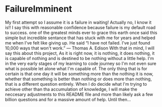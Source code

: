 # FailureImminent
My first attempt so I assume it is a failure in waiting! Actually no, I know it is!!
I say this with reasonable confidence because failure is my default road to success.
one of the greatest minds ever to grace this earth once said this simple but incredible sentance that has stuck with me for years and helped me when I've felt like giving up.
He said “I have not failed. I've just found 10,000 ways that won't work.” ― Thomas A. Edison
With that in mind, I will say this about this project, As it is right now, it is nothing, it does nothing, it is capable of nothing and is destined to be nothing without a little help. I'm in the very early stages of my learning to code journey so I'm not even sure what is possible let alone what I'm capable of.
The only thing that is for certain is that one day it will be something more than the nothing it is now, whether that something is better than nothing or does more than nothing, that is a different question entirely.
When I do decide what I'm trying to achieve other than tha accumulation of knowledge, I will make the neccesary adjustments to this README file and more than likely ask a few billion questions and for a massive amount of help. Until then...

